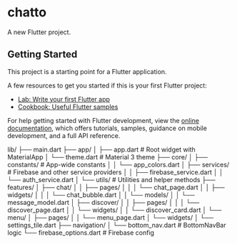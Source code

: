 # chatto

A new Flutter project.

## Getting Started

This project is a starting point for a Flutter application.

A few resources to get you started if this is your first Flutter project:

- [Lab: Write your first Flutter app](https://docs.flutter.dev/get-started/codelab)
- [Cookbook: Useful Flutter samples](https://docs.flutter.dev/cookbook)

For help getting started with Flutter development, view the
[online documentation](https://docs.flutter.dev/), which offers tutorials,
samples, guidance on mobile development, and a full API reference.


lib/
├── main.dart
├── app/
│   ├── app.dart                # Root widget with MaterialApp
│   └── theme.dart              # Material 3 theme
├── core/
│   ├── constants/              # App-wide constants
│   │   └── app_colors.dart
│   ├── services/               # Firebase and other service providers
│   │   ├── firebase_service.dart
│   │   └── auth_service.dart
│   └── utils/                  # Utilities and helper methods
├── features/
│   ├── chat/
│   │   ├── pages/
│   │   │   └── chat_page.dart
│   │   ├── widgets/
│   │   │   └── chat_bubble.dart
│   │   └── models/
│   │       └── message_model.dart
│   ├── discover/
│   │   ├── pages/
│   │   │   └── discover_page.dart
│   │   └── widgets/
│   │       └── discover_card.dart
│   └── menu/
│       ├── pages/
│       │   └── menu_page.dart
│       └── widgets/
│           └── settings_tile.dart
├── navigation/
│   └── bottom_nav.dart         # BottomNavBar logic
└── firebase_options.dart       # Firebase config
